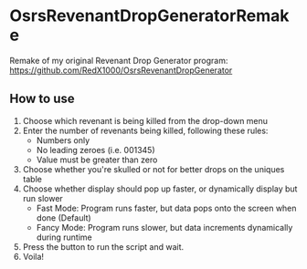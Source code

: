 # OsrsRevenantDropGeneratorRemake
Remake of my original Revenant Drop Generator program: 
https://github.com/RedX1000/OsrsRevenantDropGenerator

How to use
----------

1. Choose which revenant is being killed from the drop-down menu
2. Enter the number of revenants being killed, following these rules:
   * Numbers only
   * No leading zeroes (i.e. 001345)
   * Value must be greater than zero
3. Choose whether you're skulled or not for better drops on the uniques table
4. Choose whether display should pop up faster, or dynamically display but run slower
   * Fast Mode: Program runs faster, but data pops onto the screen when done (Default)
   * Fancy Mode: Program runs slower, but data increments dynamically during runtime
5. Press the button to run the script and wait.
6. Voila!